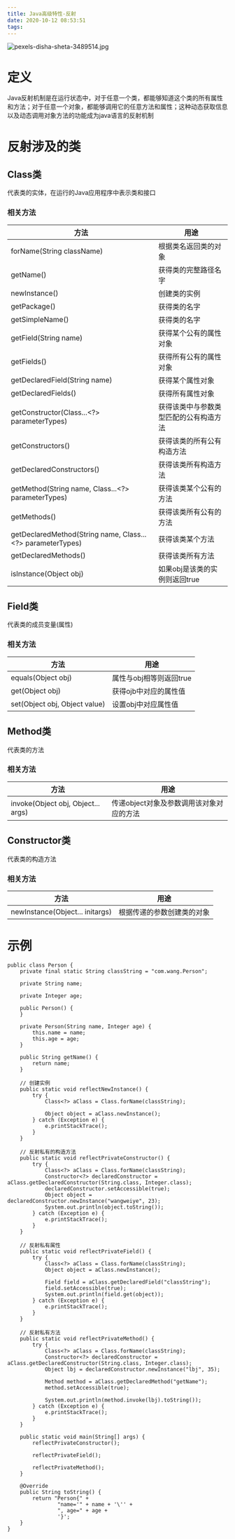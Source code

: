 ```yaml
---
title: Java高级特性-反射
date: 2020-10-12 08:53:51
tags:
---
```


![pexels-disha-sheta-3489514.jpg](https://p.130014.xyz/2020/10/12/pexels-disha-sheta-3489514.jpg)

# 定义

Java反射机制是在运行状态中，对于任意一个类，都能够知道这个类的所有属性和方法；对于任意一个对象，都能够调用它的任意方法和属性；这种动态获取信息以及动态调用对象方法的功能成为java语言的反射机制

# 反射涉及的类

## Class类

代表类的实体，在运行的Java应用程序中表示类和接口

### 相关方法

|  方法   | 用途  |
|  ----  | ----  |
| forName(String className)  | 根据类名返回类的对象 |
| getName()  | 获得类的完整路径名字 |
| newInstance() | 创建类的实例 |
| getPackage() | 获得类的名字 |
| getSimpleName() | 获得类的名字 |
| getField(String name) | 获得某个公有的属性对象 |
| getFields() | 获得所有公有的属性对象 |
| getDeclaredField(String name) | 获得某个属性对象 |
| getDeclaredFields() | 获得所有属性对象 |
| getConstructor(Class...<?> parameterTypes) | 获得该类中与参数类型匹配的公有构造方法 |
| getConstructors() | 获得该类的所有公有构造方法 |
| getDeclaredConstructors() | 获得该类所有构造方法 |
| getMethod(String name, Class...<?> parameterTypes) | 获得该类某个公有的方法 |
| getMethods() | 获得该类所有公有的方法 |
| getDeclaredMethod(String name, Class...<?> parameterTypes) | 获得该类某个方法 |
| getDeclaredMethods() | 获得该类所有方法 |
| isInstance(Object obj) | 如果obj是该类的实例则返回true |

## Field类

代表类的成员变量(属性)

### 相关方法

|  方法   | 用途  |
|  ----  | ----  |
| equals(Object obj)  | 属性与obj相等则返回true |
| get(Object obj) | 获得ojb中对应的属性值 |
| set(Object obj, Object value) | 设置obj中对应属性值 |

## Method类

代表类的方法

### 相关方法

|  方法   | 用途  |
|  ----  | ----  |
| invoke(Object obj, Object... args)  | 传递object对象及参数调用该对象对应的方法 |

## Constructor类

代表类的构造方法

### 相关方法

|  方法   | 用途  |
|  ----  | ----  |
| newInstance(Object... initargs)  | 根据传递的参数创建类的对象 |

# 示例

```
public class Person {
    private final static String classString = "com.wang.Person";

    private String name;

    private Integer age;

    public Person() {
    }

    private Person(String name, Integer age) {
        this.name = name;
        this.age = age;
    }

    public String getName() {
        return name;
    }

    // 创建实例
    public static void reflectNewInstance() {
        try {
            Class<?> aClass = Class.forName(classString);

            Object object = aClass.newInstance();
        } catch (Exception e) {
            e.printStackTrace();
        }
    }

    // 反射私有的构造方法
    public static void reflectPrivateConstructor() {
        try {
            Class<?> aClass = Class.forName(classString);
            Constructor<?> declaredConstructor = aClass.getDeclaredConstructor(String.class, Integer.class);
            declaredConstructor.setAccessible(true);
            Object object = declaredConstructor.newInstance("wangweiye", 23);
            System.out.println(object.toString());
        } catch (Exception e) {
            e.printStackTrace();
        }
    }

    // 反射私有属性
    public static void reflectPrivateField() {
        try {
            Class<?> aClass = Class.forName(classString);
            Object object = aClass.newInstance();

            Field field = aClass.getDeclaredField("classString");
            field.setAccessible(true);
            System.out.println(field.get(object));
        } catch (Exception e) {
            e.printStackTrace();
        }
    }

    // 反射私有方法
    public static void reflectPrivateMethod() {
        try {
            Class<?> aClass = Class.forName(classString);
            Constructor<?> declaredConstructor = aClass.getDeclaredConstructor(String.class, Integer.class);
            Object lbj = declaredConstructor.newInstance("lbj", 35);

            Method method = aClass.getDeclaredMethod("getName");
            method.setAccessible(true);

            System.out.println(method.invoke(lbj).toString());
        } catch (Exception e) {
            e.printStackTrace();
        }
    }

    public static void main(String[] args) {
        reflectPrivateConstructor();

        reflectPrivateField();

        reflectPrivateMethod();
    }

    @Override
    public String toString() {
        return "Person{" +
                "name='" + name + '\'' +
                ", age=" + age +
                '}';
    }
}
```